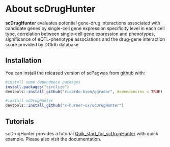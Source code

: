 
<!-- README.md is generated from README.Rmd. Please edit that file -->

# About scDrugHunter

<!-- badges: start -->
<!-- badges: end -->

**scDrugHunter** evaluates potential gene-drug interactions associated
with candidate genes by single-cell gene expression specificity level in
each cell type, correlation between single-cell gene expression and
phenotypes, significance of eQTL-phenotype associations and the
drug-gene interaction score provided by DGIdb database

## Installation

You can install the released version of scPagwas from
[github](https://github.com/x-burner-ux/scDrugHunter) with:

``` r
#install some dependence packages
install.packages("circlize")
devtools::install_github("ricardo-bion/ggradar", dependencies = TRUE)

#install scDrugHunter
devtools::install_github("x-burner-ux/scDrugHunter")
```

## Tutorials

scDrugHunter provides a tutorial
[Quik\_start\_for\_scDrugHunter](http://htmlpreview.github.io/?https://github.com/x-burner-ux/x-burner-ux.github.io/blob/main/scDrugHunter/article/Quik_start_for_scDrugHunter.html)
with quick example. Please also visit the documentation.
